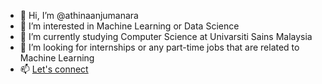 - 👋 Hi, I’m @athinaanjumanara
- 👀 I’m interested in Machine Learning or Data Science 
- 🌱 I’m currently studying Computer Science at Univarsiti Sains Malaysia
- 💞️ I’m looking for internships or any part-time jobs that are related to Machine Learning
- 📫 [Let's connect](https://linktr.ee/aathi_na)

<!---
athinaanjumanara/athinaanjumanara is a ✨ special ✨ repository because its `README.md` (this file) appears on your GitHub profile.
You can click the Preview link to take a look at your changes.
--->
